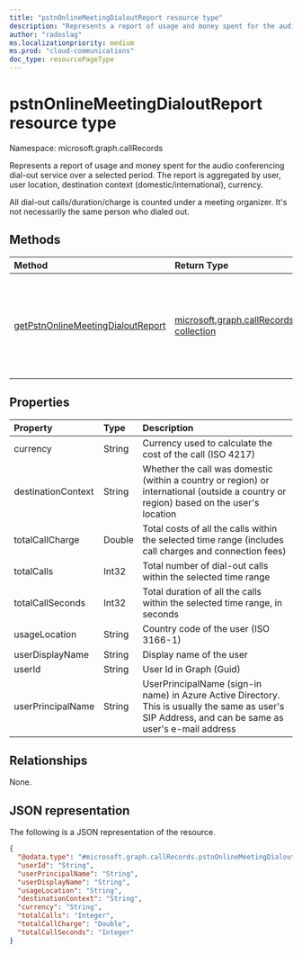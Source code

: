 ```yaml
---
title: "pstnOnlineMeetingDialoutReport resource type"
description: "Represents a report of usage and money spent for the audio conferencing dial-out service over a selected period"
author: "radoslag"
ms.localizationpriority: medium
ms.prod: "cloud-communications"
doc_type: resourcePageType
---
```


# pstnOnlineMeetingDialoutReport resource type

Namespace: microsoft.graph.callRecords

Represents a report of usage and money spent for the audio conferencing dial-out service over a selected period.
The report is aggregated by user, user location, destination context (domestic/international), currency.

All dial-out calls/duration/charge is counted under a meeting organizer. It's not necessarily the same person who dialed out.

## Methods

| Method       | Return Type | Description |
|:-------------|:------------|:------------|
| [getPstnOnlineMeetingDialoutReport](../api/callrecords-callrecord-getpstnonlinemeetingdialoutreport.md) | [microsoft.graph.callRecords.pstnOnlineMeetingDialoutReport collection](callrecords-pstnonlinemeetingdialoutreport.md) | Get aggregated report of usage and money spent for the audio conferencing dial-out service |

## Properties

|Property|Type|Description|
|:---|:---|:---|
|currency|String|Currency used to calculate the cost of the call (ISO 4217)|
|destinationContext|String|Whether the call was domestic (within a country or region) or international (outside a country or region) based on the user's location|
|totalCallCharge|Double|Total costs of all the calls within the selected time range (includes call charges and connection fees)|
|totalCalls|Int32|Total number of dial-out calls within the selected time range|
|totalCallSeconds|Int32|Total duration of all the calls within the selected time range, in seconds|
|usageLocation|String|Country code of the user (ISO 3166-1)|
|userDisplayName|String|Display name of the user|
|userId|String|User Id in Graph (Guid)|
|userPrincipalName|String|UserPrincipalName (sign-in name) in Azure Active Directory. This is usually the same as user's SIP Address, and can be same as user's e-mail address|

## Relationships

None.

## JSON representation

The following is a JSON representation of the resource.
<!-- {
  "blockType": "resource",
  "@odata.type": "microsoft.graph.callRecords.pstnOnlineMeetingDialoutReport"
}
-->
``` json
{
  "@odata.type": "#microsoft.graph.callRecords.pstnOnlineMeetingDialoutReport",
  "userId": "String",
  "userPrincipalName": "String",
  "userDisplayName": "String",
  "usageLocation": "String",
  "destinationContext": "String",
  "currency": "String",
  "totalCalls": "Integer",
  "totalCallCharge": "Double",
  "totalCallSeconds": "Integer"
}
```
